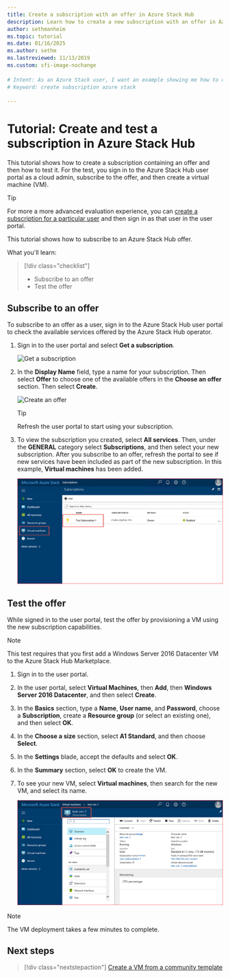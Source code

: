 ```yaml
---
title: Create a subscription with an offer in Azure Stack Hub 
description: Learn how to create a new subscription with an offer in Azure Stack Hub and then test the offer with a test VM.
author: sethmanheim
ms.topic: tutorial
ms.date: 01/16/2025
ms.author: sethm
ms.lastreviewed: 11/13/2019
ms.custom: sfi-image-nochange

# Intent: As an Azure Stack user, I want an example showing me how to create a subscription with an offer and then test it.
# Keyword: create subscription azure stack

---
```



# Tutorial: Create and test a subscription in Azure Stack Hub

This tutorial shows how to create a subscription containing an offer and then how to test it. For the test, you sign in to the Azure Stack Hub user portal as a cloud admin, subscribe to the offer, and then create a virtual machine (VM).

> [!TIP]
> For more a more advanced evaluation experience, you can [create a subscription for a particular user](../operator/azure-stack-subscribe-plan-provision-vm.md#create-a-subscription-as-a-cloud-operator) and then sign in as that user in the user portal.

This tutorial shows how to subscribe to an Azure Stack Hub offer.

What you'll learn:

> [!div class="checklist"]
> * Subscribe to an offer 
> * Test the offer

## Subscribe to an offer

To subscribe to an offer as a user, sign in to the Azure Stack Hub user portal to check the available services offered by the Azure Stack Hub operator.

1. Sign in to the user portal and select **Get a subscription**.

   ![Get a subscription](media/azure-stack-subscribe-services/get-subscription.png)

1. In the **Display Name** field, type a name for your subscription. Then select **Offer** to choose one of the available offers in the **Choose an offer** section. Then select **Create**.

   ![Create an offer](media/azure-stack-subscribe-services/create-subscription.png)

   > [!TIP]
   > Refresh the user portal to start using your subscription.

1. To view the subscription you created, select **All services**. Then, under the **GENERAL** category select **Subscriptions**, and then select your new subscription. After you subscribe to an offer, refresh the portal to see if new services have been included as part of the new subscription. In this example, **Virtual machines** has been added.

   ![View subscription](media/azure-stack-subscribe-services/view-subscription.png)

## Test the offer

While signed in to the user portal, test the offer by provisioning a VM using the new subscription capabilities.

> [!NOTE]
> This test requires that you first add a Windows Server 2016 Datacenter VM to the Azure Stack Hub Marketplace.

1. Sign in to the user portal.
1. In the user portal, select **Virtual Machines**, then **Add**, then **Windows Server 2016 Datacenter**, and then select **Create**.
1. In the **Basics** section, type a **Name**, **User name**, and **Password**, choose a **Subscription**, create a **Resource group** (or select an existing one), and then select **OK**.
1. In the **Choose a size** section, select **A1 Standard**, and then choose **Select**.  
1. In the **Settings** blade, accept the defaults and select **OK**.
1. In the **Summary** section, select **OK** to create the VM.  
1. To see your new VM, select **Virtual machines**, then search for the new VM, and select its name.

   ![All resources](media/azure-stack-subscribe-services/view-vm.png)

> [!NOTE]
> The VM deployment takes a few minutes to complete.

## Next steps

> [!div class="nextstepaction"]
> [Create a VM from a community template](azure-stack-create-vm-template.md)
